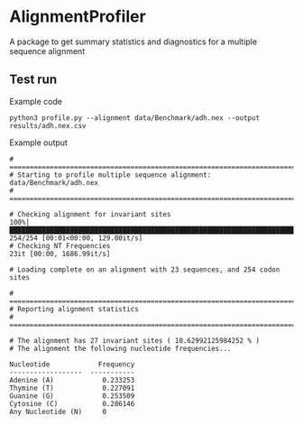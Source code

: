 # AlignmentProfiler

A package to get summary statistics and diagnostics for a multiple sequence alignment


## Test run

Example code 

```python3 profile.py --alignment data/Benchmark/adh.nex --output results/adh.nex.csv```

Example output 

```
# ==============================================================================
# Starting to profile multiple sequence alignment: data/Benchmark/adh.nex
# ==============================================================================

# Checking alignment for invariant sites
100%|███████████████████████████████████████████████████████████████████████████████████████████████████████████████████████████████████████████████| 254/254 [00:01<00:00, 129.00it/s]
# Checking NT Frequencies
23it [00:00, 1686.99it/s]

# Loading complete on an alignment with 23 sequences, and 254 codon sites

# ==============================================================================
# Reporting alignment statistics
# ==============================================================================

# The alignment has 27 invariant sites ( 10.62992125984252 % ) 
# The alignment the following nucleotide frequencies...

Nucleotide            Frequency
------------------  -----------
Adenine (A)            0.233253
Thymine (T)            0.227091
Guanine (G)            0.253509
Cytosine (C)           0.286146
Any Nucleotide (N)     0

```




